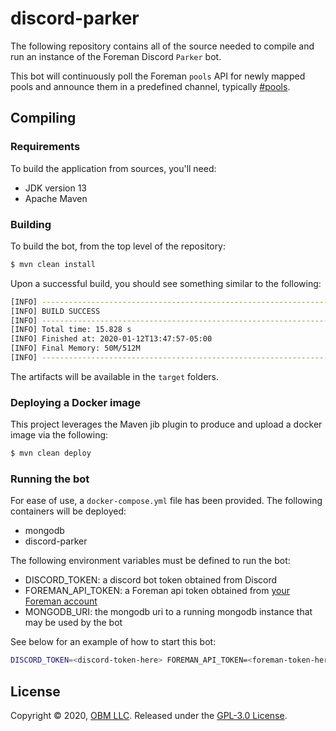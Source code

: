 # discord-parker

The following repository contains all of the source needed to compile and run an instance of the Foreman Discord `Parker` bot.

This bot will continuously poll the Foreman `pools` API for newly mapped pools and announce them in a predefined channel, typically [#pools](https://discord.gg/Bh7ptvK).

## Compiling

### Requirements

To build the application from sources, you'll need:
- JDK version 13
- Apache Maven

### Building

To build the bot, from the top level of the repository:

```sh
$ mvn clean install
```

Upon a successful build, you should see something similar to the following:

```sh
[INFO] ------------------------------------------------------------------------
[INFO] BUILD SUCCESS
[INFO] ------------------------------------------------------------------------
[INFO] Total time: 15.828 s
[INFO] Finished at: 2020-01-12T13:47:57-05:00
[INFO] Final Memory: 50M/512M
[INFO] ------------------------------------------------------------------------
```

The artifacts will be available in the `target` folders.

### Deploying a Docker image

This project leverages the Maven jib plugin to produce and upload a docker image via the following:

```sh
$ mvn clean deploy
```

### Running the bot

For ease of use, a `docker-compose.yml` file has been provided. The following containers will be deployed:
- mongodb
- discord-parker

The following environment variables must be defined to run the bot:
- DISCORD_TOKEN: a discord bot token obtained from Discord
- FOREMAN_API_TOKEN: a Foreman api token obtained from [your Foreman account](https://dashboard.foreman.mn/dashboard/profile/)
- MONGODB_URI: the mongodb uri to a running mongodb instance that may be used by the bot

See below for an example of how to start this bot:

```sh
DISCORD_TOKEN=<discord-token-here> FOREMAN_API_TOKEN=<foreman-token-here> MONGODB_URI=mongodb://discord-parker-mongo:27017/parker docker-compose up -d
```

## License ##

Copyright © 2020, [OBM LLC](https://obm.mn/).  Released under the [GPL-3.0 License](LICENSE).
